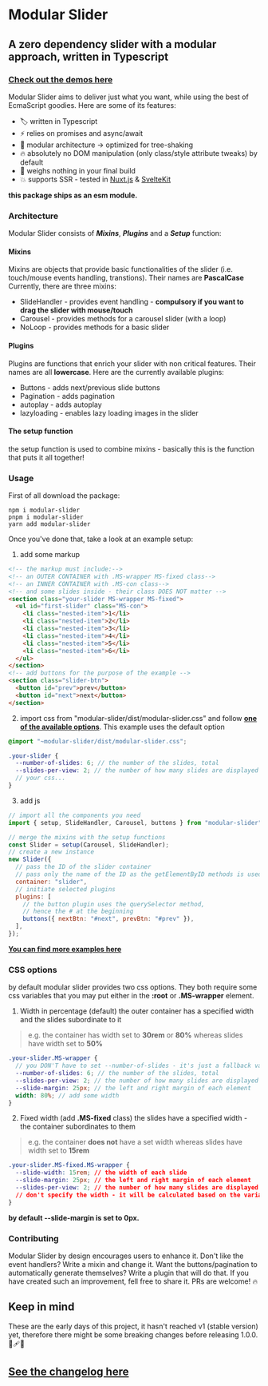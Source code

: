 # Modular Slider

## A zero dependency slider with a modular approach, written in Typescript

### [Check out the demos here](https://matb85.github.io/modular-slider/)

Modular Slider aims to deliver just what you want, while using the best of EcmaScript goodies. Here are some of its features:

- :label: written in Typescript
- :zap: relies on promises and async/await
- :art: modular architecture -> optimized for tree-shaking
- :fire: absolutely no DOM manipulation (only class/style attribute tweaks) by default
- :rocket: weighs nothing in your final build
- :boom: supports SSR - tested in [Nuxt.js](https://nuxtjs.org/) & [SvelteKit](https://kit.svelte.dev/)

**this package ships as an esm module.**

### Architecture

Modular Slider consists of **_Mixins_**, **_Plugins_** and a **_Setup_** function:

#### Mixins

Mixins are objects that provide basic functionalities of the slider (i.e. touch/mouse events handling, transtions). Their names are **PascalCase** Currently, there are three mixins:

- SlideHandler - provides event handling - **compulsory if you want to drag the slider with mouse/touch**
- Carousel - provides methods for a carousel slider (with a loop)
- NoLoop - provides methods for a basic slider

#### Plugins

Plugins are functions that enrich your slider with non critical features. Their names are all **lowercase**. Here are the currently available plugins:

- Buttons - adds next/previous slide buttons
- Pagination - adds pagination
- autoplay - adds autoplay
- lazyloading - enables lazy loading images in the slider

#### The setup function

the setup function is used to combine mixins - basically this is the function that puts it all together!

### Usage

First of all download the package:

```
npm i modular-slider
pnpm i modular-slider
yarn add modular-slider
```

Once you've done that, take a look at an example setup:

1. add some markup

```html
<!-- the markup must include:-->
<!-- an OUTER CONTAINER with .MS-wrapper MS-fixed class-->
<!-- an INNER CONTAINER with .MS-con class-->
<!-- and some slides inside - their class DOES NOT matter -->
<section class="your-slider MS-wrapper MS-fixed">
  <ul id="first-slider" class="MS-con">
    <li class="nested-item">1</li>
    <li class="nested-item">2</li>
    <li class="nested-item">3</li>
    <li class="nested-item">4</li>
    <li class="nested-item">5</li>
    <li class="nested-item">6</li>
  </ul>
</section>
<!-- add buttons for the purpose of the example -->
<section class="slider-btn">
  <button id="prev">prev</button>
  <button id="next">next</button>
</section>
```

2. import css from "modular-slider/dist/modular-slider.css" and follow [**one of the available options**](#css-options). This example uses the default option

```scss
@import "~modular-slider/dist/modular-slider.css";

.your-slider {
  --number-of-slides: 6; // the number of the slides, total
  --slides-per-view: 2; // the number of how many slides are displayed at once
  // your css...
}
```

3. add js

```js
// import all the components you need
import { setup, SlideHandler, Carousel, buttons } from "modular-slider";

// merge the mixins with the setup functions
const Slider = setup(Carousel, SlideHandler);
// create a new instance
new Slider({
  // pass the ID of the slider container
  // pass only the name of the ID as the getElementByID methods is used
  container: "slider",
  // initiate selected plugins
  plugins: [
    // the button plugin uses the querySelector method,
    // hence the # at the beginning
    buttons({ nextBtn: "#next", prevBtn: "#prev" }),
  ],
});
```

**[You can find more examples here](https://matb85.github.io/modular-slider/)**

### CSS options

by default modular slider provides two css options. They both require some css variables that you may put either in the **:root** or **.MS-wrapper** element.

1. Width in percentage (default)
   the outer container has a specified width and the slides subordinate to it

> e.g. the container has width set to **30rem** or **80%** whereas slides have width set to **50%**

```scss
.your-slider.MS-wrapper {
  // you DON'T have to set --number-of-slides - it's just a fallback value just in case something goes wrong
  --number-of-slides: 6; // the number of the slides, total
  --slides-per-view: 2; // the number of how many slides are displayed at once
  --slide-margin: 25px; // the left and right margin of each element
  width: 80%; // add some width
}
```

2. Fixed width (add **.MS-fixed** class)
   the slides have a specified width - the container subordinates to them

> e.g. the container **does not** have a set width whereas slides have width set to **15rem**

```css
.your-slider.MS-fixed.MS-wrapper {
  --slide-width: 15rem; // the width of each slide
  --slide-margin: 25px; // the left and right margin of each element
  --slides-per-view: 2; // the number of how many slides are displayed at once
  // don't specify the width - it will be calculated based on the variables above
}
```

**by default --slide-margin is set to 0px.**

### Contributing

Modular Slider by design encourages users to enhance it. Don't like the event handlers? Write a mixin and change it. Want the buttons/pagination to automatically generate themselves? Write a plugin that will do that. If you have created such an improvement, fell free to share it. PRs are welcome! :fire:

## Keep in mind

These are the early days of this project, it hasn't reached v1 (stable version) yet, therefore there might be some breaking changes before releasing 1.0.0. :monocle_face::adhesive_bandage::boom:

## [See the changelog here](https://github.com/Matb85/modular-slider/blob/master/CHANGELOG.md)
